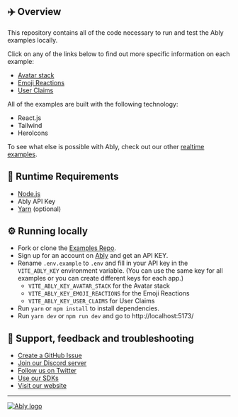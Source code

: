 ## ✈️ Overview

This repository contains all of the code necessary to run and test the Ably examples locally.

Click on any of the links below to find out more specific information on each example:

- [Avatar stack](/src/components/AvatarStack/README.md)
- [Emoji Reactions](/src/components/EmojiReactions/README.md)
- [User Claims](/src/components/UserClaims/README.md)

All of the examples are built with the following technology:

- React.js
- Tailwind
- HeroIcons

To see what else is possible with Ably, check out our other [realtime examples](https://ably.com/examples?utm_source=ably-labs&utm_medium=github&utm_campaign=realtime-examples).

## 🏃 Runtime Requirements

- [Node.js](https://nodejs.org/en/)
- Ably API Key
- [Yarn](https://yarnpkg.com/) (optional)

## ⚙️ Running locally

- Fork or clone the [Examples Repo](https://github.com/ably-labs/realtime-examples).
- Sign up for an account on [Ably](https://ably.com/sign-up?utm_source=ably-labs&utm_medium=github&utm_campaign=realtime-examples) and get an API KEY.
- Rename `.env.example` to `.env` and fill in your API key in the `VITE_ABLY_KEY` environment variable.
  (You can use the same key for all examples or you can create different keys for each app.)
  - `VITE_ABLY_KEY_AVATAR_STACK` for the Avatar stack
  - `VITE_ABLY_KEY_EMOJI_REACTIONS` for the Emoji Reactions
  - `VITE_ABLY_KEY_USER_CLAIMS` for User Claims
- Run `yarn` or `npm install` to install dependencies.
- Run `yarn dev` or `npm run dev` and go to http://localhost:5173/

## 🤔 Support, feedback and troubleshooting

- [Create a GitHub Issue](https://github.com/ably-labs/realtime-examples/issues)
- [Join our Discord server](https://discord.gg/q89gDHZcBK)
- [Follow us on Twitter](https://twitter.com/ablyrealtime)
- [Use our SDKs](https://github.com/ably/)
- [Visit our website](https://ably.com?utm_source=ably-labs&utm_medium=github&utm_campaign=realtime-examples)

---

[![Ably logo](https://static.ably.dev/badge-black.svg?serverless-websockets-quest)](https://ably.com?utm_source=ably-labs&utm_medium=github&utm_campaign=realtime-examples)

